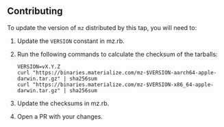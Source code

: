 ## Contributing

To update the version of `mz` distributed by this tap, you will need to:

1. Update the `VERSION` constant in mz.rb.

2. Run the following commands to calculate the checksum of the tarballs:

    ```
    VERSION=vX.Y.Z
    curl "https://binaries.materialize.com/mz-$VERSION-aarch64-apple-darwin.tar.gz" | sha256sum
    curl "https://binaries.materialize.com/mz-$VERSION-x86_64-apple-darwin.tar.gz" | sha256sum
    ```

3. Update the checksums in mz.rb.

4. Open a PR with your changes.

